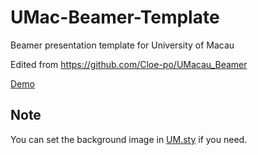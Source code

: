 # UMac-Beamer-Template
Beamer presentation template for University of Macau

Edited from https://github.com/Cloe-po/UMacau_Beamer

[Demo](./slide.pdf)

## Note

You can set the background image in [UM.sty](./UM.sty) if you need.
